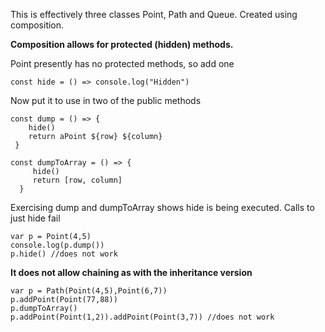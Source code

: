 This is effectively three classes Point, Path and Queue. Created using composition.

**Composition allows for protected (hidden) methods.**

Point presently has no protected methods, so add one

    const hide = () => console.log("Hidden")

Now put it to use in two of the public methods

    const dump = () => { 
        hide() 
        return aPoint ${row} ${column} 
     }

    const dumpToArray = () => { 
         hide() 
         return [row, column] 
      }

Exercising dump and dumpToArray shows hide is being executed. Calls to just hide fail

    var p = Point(4,5) 
    console.log(p.dump())  
    p.hide() //does not work

**It does not allow chaining as with the inheritance version**

    var p = Path(Point(4,5),Point(6,7))
    p.addPoint(Point(77,88))
    p.dumpToArray() 
    p.addPoint(Point(1,2)).addPoint(Point(3,7)) //does not work
